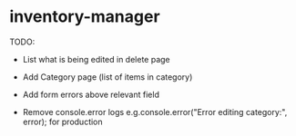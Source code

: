 # inventory-manager

TODO:

- List what is being edited in delete page

- Add Category page (list of items in category)

- Add form errors above relevant field

- Remove console.error logs e.g.console.error("Error editing category:", error); for production
